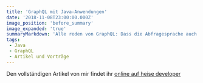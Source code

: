 ```yaml
---
title: 'GraphQL mit Java-Anwendungen'
date: '2018-11-08T23:00:00.000Z'
image_position: 'before_summary'
image_expanded: 'true'
summaryMarkdown: 'Alle reden von GraphQL: Dass die Abfragesprache auch mit Java-Anwendungen funktioniert, zeigt dieser Artikel.'
tags:
 - Java
 - GraphQL
 - Artikel und Vorträge
---
```


Den vollständigen Artikel von mir findet ihr [online auf heise developer](https://www.heise.de/developer/artikel/Java-Anwendungen-mit-GraphQL-Teil-1-4205852.html)  
